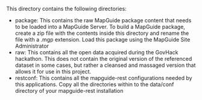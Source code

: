 This directory contains the following directories:

 * package: This contains the raw MapGuide package content that needs to be loaded into a MapGuide Server. To build a MapGuide package, create a zip file with the contents inside this directory and rename the file with a .mgp extension. Load this package using the MapGuide Site Administrator
 * raw: This contains all the open data acquired during the GovHack hackathon. This does not contain the original version of the referenced dataset in some cases, but rather a cleansed and massaged version that allows it for use in this project.
 * restconf: This contains all the mapguide-rest configurations needed by this applications. Copy all the directories within to the data/conf directory of your mapguide-rest installation